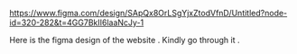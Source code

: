 https://www.figma.com/design/SApQx8OrLSgYjxZtodVfnD/Untitled?node-id=320-282&t=4GG7BkII6laaNcJy-1


Here is the figma design of the website . Kindly go through it .
